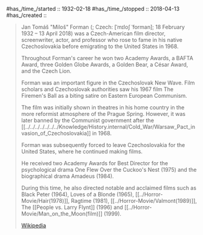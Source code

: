 ﻿---
aliases:
- "Miloš Forman"
- "Milos Forman"
---

#has_/time_/started :: 1932-02-18 
#has_/time_/stopped  :: 2018-04-13  
#has_/created :: 

> Jan Tomáš "Miloš" Forman (; Czech: [ˈmɪloʃ ˈforman]; 18 February 1932 – 13 April 2018) 
> was a Czech-American film director, screenwriter, actor, and professor 
> who rose to fame in his native Czechoslovakia 
> before emigrating to the United States in 1968. 
> 
> Throughout Forman's career he won two Academy Awards, a BAFTA Award, 
> three Golden Globe Awards, a Golden Bear, a César Award, and the Czech Lion.
>
> Forman was an important figure in the Czechoslovak New Wave. 
> Film scholars and Czechoslovak authorities saw his 1967 film The Firemen's Ball 
> as a biting satire on Eastern European Communism. 
> 
> The film was initially shown in theatres in his home country 
> in the more reformist atmosphere of the Prague Spring. 
> However, it was later banned by the Communist government 
> after the [[../../../../../../../Knowledge/History.internal/Cold_War/Warsaw_Pact_invasion_of_Czechoslovakia]] in 1968. 
> 
> Forman was subsequently forced to leave Czechoslovakia for the United States, 
> where he continued making films.
>
> He received two Academy Awards for Best Director for the psychological drama 
> One Flew Over the Cuckoo's Nest (1975) and the biographical drama Amadeus (1984). 
> 
> During this time, he also directed notable and acclaimed films such as Black Peter (1964), 
> Loves of a Blonde (1965), [[../Horror-Movie/Hair(1978)]], Ragtime (1981), [[../Horror-Movie/Valmont(1989)]], 
> The [[People vs. Larry Flynt]] (1996) and [[../Horror-Movie/Man_on_the_Moon(film)]] (1999).
>
> [Wikipedia](https://en.wikipedia.org/wiki/Milo%C5%A1%20Forman)


